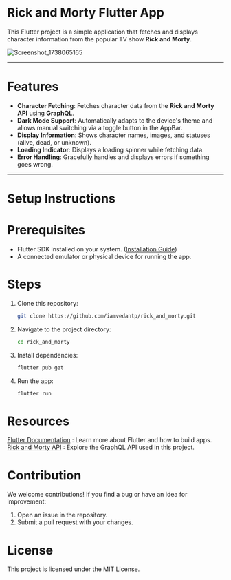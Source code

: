 # Rick and Morty Flutter App

This Flutter project is a simple application that fetches and displays character information from the popular TV show **Rick and Morty**.

![Screenshot_1738065165](https://github.com/user-attachments/assets/ef8c1e30-b1e1-41c0-9aa4-f7ed56e98a84)

---

# Features

- **Character Fetching**: Fetches character data from the **Rick and Morty API** using **GraphQL**.
- **Dark Mode Support**: Automatically adapts to the device's theme and allows manual switching via a toggle button in the AppBar.
- **Display Information**: Shows character names, images, and statuses (alive, dead, or unknown).
- **Loading Indicator**: Displays a loading spinner while fetching data.
- **Error Handling**: Gracefully handles and displays errors if something goes wrong.

---

# Setup Instructions

# Prerequisites

- Flutter SDK installed on your system. ([Installation Guide](https://flutter.dev/docs/get-started/install))
- A connected emulator or physical device for running the app.

# Steps

1. Clone this repository:

   ```bash
   git clone https://github.com/iamvedantp/rick_and_morty.git

   ```

2. Navigate to the project directory:

   ```bash
   cd rick_and_morty

   ```

3. Install dependencies:

   ```bash
   flutter pub get

   ```

4. Run the app:
   ```bash
   flutter run
   ```

# Resources

[Flutter Documentation](https://docs.flutter.dev/) : Learn more about Flutter and how to build apps.
[Rick and Morty API](https://rickandmortyapi.com/graphql) : Explore the GraphQL API used in this project.

# Contribution

We welcome contributions! If you find a bug or have an idea for improvement:

1. Open an issue in the repository.
2. Submit a pull request with your changes.

# License

This project is licensed under the MIT License.
